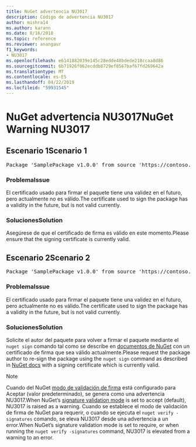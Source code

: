 ```yaml
---
title: NuGet advertencia NU3017
description: Código de advertencia NU3017
author: mishra14
ms.author: karann
ms.date: 8/16/2018
ms.topic: reference
ms.reviewer: anangaur
f1_keywords:
- NU3017
ms.openlocfilehash: e6141882039e145c28edde48bdede218ccaa8d86
ms.sourcegitcommit: 6b71926f062ecddb8729ef8567baf67fd269642a
ms.translationtype: MT
ms.contentlocale: es-ES
ms.lasthandoff: 04/22/2019
ms.locfileid: "59931545"
---
```

# <a name="nuget-warning-nu3017"></a><span data-ttu-id="b73f8-103">NuGet advertencia NU3017</span><span class="sxs-lookup"><span data-stu-id="b73f8-103">NuGet Warning NU3017</span></span>

## <a name="scenario-1"></a><span data-ttu-id="b73f8-104">Escenario 1</span><span class="sxs-lookup"><span data-stu-id="b73f8-104">Scenario 1</span></span>

<pre>Package 'SamplePackage v1.0.0' from source 'https://contoso.com/index.json': The signing certificate is not yet valid.</pre>

### <a name="issue"></a><span data-ttu-id="b73f8-105">Problema</span><span class="sxs-lookup"><span data-stu-id="b73f8-105">Issue</span></span>

<span data-ttu-id="b73f8-106">El certificado usado para firmar el paquete tiene una validez en el futuro, pero actualmente no es válido.</span><span class="sxs-lookup"><span data-stu-id="b73f8-106">The certificate used to sign the package has a validity in the future, but is not valid currently.</span></span>


### <a name="solution"></a><span data-ttu-id="b73f8-107">Soluciones</span><span class="sxs-lookup"><span data-stu-id="b73f8-107">Solution</span></span>

<span data-ttu-id="b73f8-108">Asegúrese de que el certificado de firma es válido en este momento.</span><span class="sxs-lookup"><span data-stu-id="b73f8-108">Please ensure that the signing certificate is currently valid.</span></span>



## <a name="scenario-2"></a><span data-ttu-id="b73f8-109">Escenario 2</span><span class="sxs-lookup"><span data-stu-id="b73f8-109">Scenario 2</span></span>

<pre>Package 'SamplePackage v1.0.0' from source 'https://contoso.com/index.json': The primary signature's certificate is not yet valid.</pre>

### <a name="issue"></a><span data-ttu-id="b73f8-110">Problema</span><span class="sxs-lookup"><span data-stu-id="b73f8-110">Issue</span></span>

<span data-ttu-id="b73f8-111">El certificado usado para firmar el paquete tiene una validez en el futuro, pero actualmente no es válido.</span><span class="sxs-lookup"><span data-stu-id="b73f8-111">The certificate used to sign the package has a validity in the future, but is not valid currently.</span></span>


### <a name="solution"></a><span data-ttu-id="b73f8-112">Soluciones</span><span class="sxs-lookup"><span data-stu-id="b73f8-112">Solution</span></span>

<span data-ttu-id="b73f8-113">Solicite el autor del paquete para volver a firmar el paquete mediante el `nuget sign` comando tal como se describe en [documentos de NuGet](https://docs.microsoft.com/en-us/nuget/create-packages/sign-a-package) con un certificado de firma que sea válido actualmente.</span><span class="sxs-lookup"><span data-stu-id="b73f8-113">Please request the package author to re-sign the package using the `nuget sign` command as described in [NuGet docs](https://docs.microsoft.com/en-us/nuget/create-packages/sign-a-package) with a signing certificate which is currently valid.</span></span>


> [!Note]
> <span data-ttu-id="b73f8-114">Cuando del NuGet [modo de validación de firma](https://docs.microsoft.com/en-us/nuget/consume-packages/installing-signed-packages#configure-package-signature-requirements) está configurado para Aceptar (valor predeterminado), se genera como una advertencia NU3017.</span><span class="sxs-lookup"><span data-stu-id="b73f8-114">When NuGet’s [signature validation mode](https://docs.microsoft.com/en-us/nuget/consume-packages/installing-signed-packages#configure-package-signature-requirements) is set to accept (default), NU3017 is raised as a warning.</span></span> <span data-ttu-id="b73f8-115">Cuando se establece el modo de validación de firma de NuGet para requerir, o cuando se ejecuta el `nuget verify -signatures` comando, se eleva NU3017 desde una advertencia a un error.</span><span class="sxs-lookup"><span data-stu-id="b73f8-115">When NuGet’s signature validation mode is set to require, or when running the `nuget verify -signatures` command, NU3017 is elevated from a warning to an error.</span></span> 